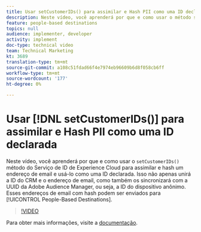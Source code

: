 ```yaml
---
title: Usar setCustomerIDs() para assimilar e Hash PII como uma ID declarada
description: Neste vídeo, você aprenderá por que e como usar o método setCustomerIDs() do Serviço de ID de Experience Cloud para assimilar e hash um endereço de email e usá-lo como uma ID declarada. Isso não apenas unirá a ID do CRM e o endereço de email, como também os sincronizará com a UUID da Adobe Audience Manager, ou seja, a ID do dispositivo anônimo. Esses endereços de email com hash podem ser enviados para Destinos baseados em pessoas.
feature: people-based destinations
topics: null
audience: implementer, developer
activity: implement
doc-type: technical video
team: Technical Marketing
kt: 3689
translation-type: tm+mt
source-git-commit: a108c51fdad66f4e7974eb96609b6d8f058cb6ff
workflow-type: tm+mt
source-wordcount: '177'
ht-degree: 0%

---
```



# Usar [!DNL setCustomerIDs()] para assimilar e Hash PII como uma ID declarada

Neste vídeo, você aprenderá por que e como usar o `setCustomerIDs()` método do Serviço de ID de Experience Cloud para assimilar e hash um endereço de email e usá-lo como uma ID declarada. Isso não apenas unirá a ID do CRM e o endereço de email, como também os sincronizará com a UUID da Adobe Audience Manager, ou seja, a ID do dispositivo anônimo. Esses endereços de email com hash podem ser enviados para [!UICONTROL People-Based Destinations].

>[!VIDEO](https://video.tv.adobe.com/v/29136/?quality=12)

Para obter mais informações, visite a [documentação](https://docs.adobe.com/content/help/en/id-service/using/reference/hashing-support.html).
